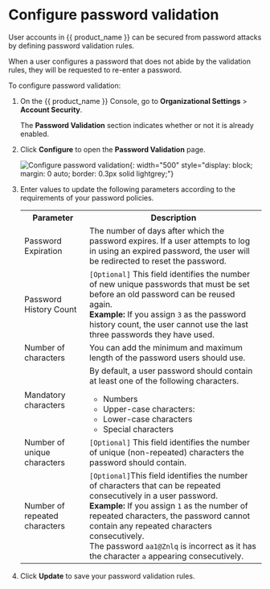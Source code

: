 # Configure password validation

User accounts in {{ product_name }} can be secured from password attacks by defining password validation rules.

When a user configures a password that does not abide by the validation rules, they will be requested to re-enter a password.

To configure password validation:

1. On the {{ product_name }} Console, go to **Organizational Settings** > **Account Security**.

     The **Password Validation** section indicates whether or not it is already enabled.

2. Click **Configure** to open the **Password Validation** page.

     ![Configure password validation]({{base_path}}/assets/img/guides/organization/account-security/password-validation/configure-password-validation.png){: width="500" style="display: block; margin: 0 auto; border: 0.3px solid lightgrey;"}

3. Enter values to update the following parameters according to the requirements of your password policies.

    <table>
        <tr>
            <th>Parameter</th>
            <th>Description</th>
        </tr>
        <tr>
            <td>Password Expiration</td>
            <td>The number of days after which the password expires. If a user attempts to log in using an expired password, the user will be redirected to reset the password.</td>
        </tr>
        <tr>
            <td>Password History Count</td>
            <td><code>[Optional]</code> This field identifies the number of new unique passwords that must be set before an old password can be reused again. <br> <b> Example: </b> If you assign <code>3</code> as the password history count, the user cannot use the last three passwords they have used.</td>
        </tr>
        <tr>
            <td>Number of characters</td>
            <td>You can add the minimum and maximum length of the password users should use.</td>
        </tr>
        <tr>
            <td>Mandatory characters</td>
            <td>By default, a user password should contain at least one of the following characters.
                <ul>
                    <li>Numbers</li>
                    <li>Upper-case characters: </li>
                    <li>Lower-case characters</li>
                    <li>Special characters</li>
                </ul>
            </td>
        </tr>
        <tr>
            <td>Number of unique characters</td>
            <td><code>[Optional]</code> This field identifies the number of unique (non-repeated) characters the password should contain.</td>
        </tr>
        <tr>
            <td>Number of repeated characters</td>
            <td><code>[Optional]</code>This field identifies the number of characters that can be repeated consecutively in a user password. <br> <b> Example: </b> If you assign <code>1</code> as the number of repeated characters, the password cannot contain any repeated characters consecutively. <br> The password <code>aa1@Znlq</code> is incorrect as it has the character <code>a</code> appearing consecutively.</td>
        </tr>
    </table>

4. Click **Update** to save your password validation rules.
